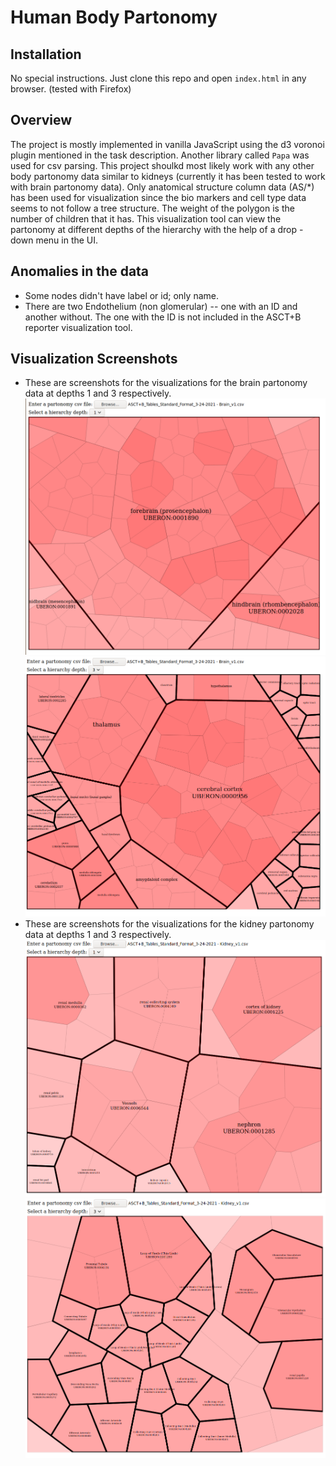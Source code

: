 # Human Body Partonomy

## Installation
No special instructions. Just clone this repo and open ```index.html``` in any
browser. (tested with Firefox)

## Overview
The project is mostly implemented in vanilla JavaScript using the d3 voronoi
 plugin mentioned in the task description. Another library called ```Papa``` was
 used for csv parsing. This project shoulkd most likely work with any other
  body partonomy data similar to kidneys (currently it has been tested to
   work with brain partonomy data). Only anatomical structure column data (AS/*)
   has been used for visualization since the bio markers and cell type data
    seems to not follow a tree structure. The weight of the polygon is the
     number of children that it has. This visualization tool can view the
      partonomy at different depths of the hierarchy with the help of a 
drop -down menu in the UI. 


## Anomalies in the data
- Some nodes didn't have label or id; only name.
- There are two Endothelium (non glomerular) -- one with an ID and another 
without. The one with the ID is not included in the ASCT+B reporter 
visualization tool.

## Visualization Screenshots

- These are screenshots for the visualizations for the brain partonomy data at
 depths 1 and 3 respectively.
 ![Brain partonomy visualization at depth 1](./brain-partonomy-depth1.png)
 ![Brain partonomy visualization at depth 3](./brain-partonomy-depth3.png)
- These are screenshots for the visualizations for the kidney partonomy data at
 depths 1 and 3 respectively.
 ![Kidney partonomy visualization at depth 1](./kidney-partonomy-depth1.png)
 ![Kidney partonomy visualization at depth 3](./kidney-partonomy-depth3.png)
